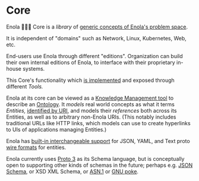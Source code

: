 <!--
    SPDX-License-Identifier: Apache-2.0

    Copyright 2023 The Enola <https://enola.dev> Authors

    Licensed under the Apache License, Version 2.0 (the "License");
    you may not use this file except in compliance with the License.
    You may obtain a copy of the License at

        https://www.apache.org/licenses/LICENSE-2.0

    Unless required by applicable law or agreed to in writing, software
    distributed under the License is distributed on an "AS IS" BASIS,
    WITHOUT WARRANTIES OR CONDITIONS OF ANY KIND, either express or implied.
    See the License for the specific language governing permissions and
    limitations under the License.
-->

# Core

Enola 🕵🏾‍♀️ Core is a _library_ of [generic concepts of Enola's problem space](core-arch.md).

It is independent of "domains" such as Network, Linux, Kubernetes, Web, etc.

End-users use Enola through different "editions". Organization can build their own
internal editions of Enola, to interface with their proprietary in-house systems.

This Core's functionality which [is implemented](implementation.md) and exposed through different _Tools._
<!-- TODO ? The focus of the initial work is the `be` CLI tool, as illustrated by the [Kubernetes Edition](../k8s/index.md). -->

Enola at its core can be viewed as a
[Knowledge Management tool](https://en.m.wikipedia.org/wiki/Knowledge_management)
to describe an [Ontology](https://en.m.wikipedia.org/wiki/Ontology_(information_science)).
It _models_ real world concepts as what it terms _Entities,_ [identified by URI](uri.md), and models their _references_ both
across its Entities, as well as to arbitrary non-Enola URIs. (This notably includes traditional
URLs like HTTP links, which models can use to create hyperlinks to UIs of applications managing Entities.)

Enola has [built-in interchangeable support](../use/rosetta/index.md) for JSON, YAML, and Text proto
[wire formats](https://en.m.wikipedia.org/wiki/Comparison_of_data-serialization_formats) for entities.
<!-- TODO In the future, maybe (binary!) PB? FHIR? Blockchain EVM format? -->

Enola currently uses [Proto 3](https://protobuf.dev/programming-guides/proto3/) as its
Schema language, but is conceptually open to supporting other kinds of schemas in the future; perhaps e.g.
[JSON Schema](https://github.com/enola-dev/enola/issues/313), or XSD XML Schema, or
[ASN.1](https://en.m.wikipedia.org/wiki/ASN.1) or [GNU poke](https://www.gnu.org/software/poke/).
